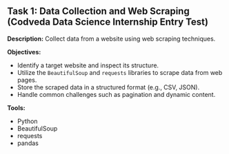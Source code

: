 ## Task 1: Data Collection and Web Scraping (Codveda Data Science Internship Entry Test)

**Description:** Collect data from a website using web scraping techniques.

**Objectives:**

* Identify a target website and inspect its structure.
* Utilize the `BeautifulSoup` and `requests` libraries to scrape data from web pages.
* Store the scraped data in a structured format (e.g., CSV, JSON).
* Handle common challenges such as pagination and dynamic content.

**Tools:**

* Python
* BeautifulSoup
* requests
* pandas
